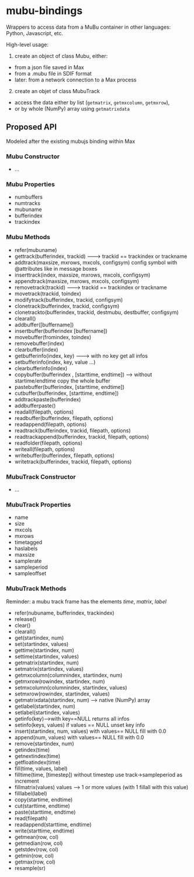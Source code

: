 # mubu-bindings

Wrappers to access data from a MuBu container in other languages: Python, Javascript, etc.

High-level usage:

1. create an object of class Mubu, either:
- from a json file saved in Max
- from a .mubu file in SDIF format
- later: from a network connection to a Max process

2. create an objet of class MubuTrack
- access the data either by list (`getmatrix`, `getmxcolumn`, `getmxrow`),
- or by whole (NumPy) array using `getmatrixdata`

## Proposed API

Modeled after the existing mubujs binding within Max

### Mubu Constructor

- ...

### Mubu Properties

- numbuffers
- numtracks
- mubuname
- bufferindex
- trackindex

### Mubu Methods

- refer(mubuname)
- gettrack(bufferindex, trackid) ---> trackid == trackindex or trackname
- addtrack(maxsize, mxrows, mxcols, configsym) config symbol with @attributes like in message boxes
- inserttrack(index, maxsize, mxrows, mxcols, configsym)
- appendtrack(maxsize, mxrows, mxcols, configsym)
- removetrack(trackid) ---> trackid == trackindex or trackname
- movetrack(trackid, toindex)
- modifytrack(bufferindex, trackid, configsym)
- clonetrack(bufferindex, trackid, configsym)
- clonetrackto(bufferindex, trackid, destmubu, destbuffer, configsym)
- clearall()
- addbuffer([buffername])
- insertbuffer(bufferindex [buffername])
- movebuffer(fromindex, toindex)
- removebuffer(index)
- clearbuffer(index)
- getbufferinfo(index, key) ---> with no key get all infos
- setbufferinfo(index, key, value ...)
- clearbufferinfo(index)
- copybuffer(bufferindex , [starttime, endtime]) --> without startime/endtime copy the whole buffer
- pastebuffer(bufferindex, [starttime, endtime])
- cutbuffer(bufferindex, [starttime, endtime])
- addtrackpaste(bufferindex)
- addbufferpaste()
- readall(filepath, options)
- readbuffer(bufferindex, filepath, options)
- readappend(filepath, options)
- readtrack(bufferindex, trackid, filepath, options)
- readtrackappend(bufferindex, trackid, filepath, options)
- readfolder(filepath, options)
- writeall(filepath, options)
- writebuffer(bufferindex, filepath, options)
- writetrack(bufferindex, trackid, filepath, options)

### MubuTrack Constructor

- ...

### MubuTrack Properties

- name
- size
- mxcols
- mxrows
- timetagged
- haslabels
- maxsize
- samplerate
- sampleperiod
- sampleoffset

### MubuTrack Methods

Reminder: a mubu track frame has the elements _time_, _matrix_, _label_

- refer(nubuname, bufferindex, trackindex)
- release()
- clear()
- clearall()
- get(startindex, num)
- set(startindex, values)
- gettime(startindex, num)
- settime(startindex, values)
- getmatrix(startindex, num)
- setmatrix(startindex, values)
- getmxcolumn(columnindex, startindex, num)
- getmxrow(rowindex, startindex, num)
- setmxcolumn(columnindex, startindex, values)
- setmxrow(rowindex, startindex, values)
- getmatrixdata(startindex, num) --> native (NumPy) array
- getlabel(startindex, num)
- setlabel(startindex, values)
- getinfo(key)-->with key==NULL returns all infos
- setinfo(keys, values) if values == NULL unset key info
- insert(startindex, num, values) with values== NULL fill with 0.0
- append(num, values) with values== NULL fill with 0.0
- remove(startindex, num)
- getindex(time)
- getnextindex(time)
- getfloatindex(time)
- fill(time, values, label)
- filltime(time, [timestep]) without timestep use track->sampleperiod as increment
- fillmatrix(values) values --> 1 or more values (with 1 fillall with this value)
- filllabel(label)
- copy(startime, endtime)
- cut(starttime, endtime)
- paste(starttime, endtime)
- read(filepath)
- readappend(starttime, endtime)
- write(starttime, endtime)
- getmean(row, col)
- getmedian(row, col)
- getstdev(row, col)
- getmin(row, col)
- getmax(row, col)
- resample(sr)
